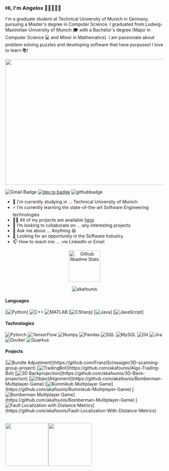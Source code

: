 <!--### Hi there 👋-->
<!--<img src="https://media.giphy.com/media/eljCVpMrhepUSgZaVP/giphy.gif">-->


### Hi, I'm Angelos 👋🏼👨🏻‍💻

I'm a graduate student at Technical University of Munich in Germany, pursuing a Master's degree in Computer Science. I graduated from Ludwig-Maximilian University of Munich 🎓 with a Bachelor's degree (Major in Computer Science 💻 and Minor in Mathematics).
I am passionate about problem solving puzzles and developing software that have purpuses!
I love to learn 📚!



<p align="center">
<img src="https://github.com/akafounis/akafounis/blob/main/softwareengineering.jpg" width="800" height="400"/>
</p>

![Gmail Badge](https://img.shields.io/badge/-Gmail-c14438?style=flat-square&logo=Gmail&logoColor=white&link=mailto:kafounis.a@gmail.com)
[![dev.to badge](https://img.shields.io/badge/-kafounis-%230177B5?style=flat&logo=linkedin)](https://www.linkedin.com/in/akafounis)
![githubbadge](https://img.shields.io/github/followers/akafounis?style=social)


- :school: I'm currently studying in ... Technical University of Munich
- ⚡️ I’m currently learning the state-of-the-art Software Engineering technologies  
- 👨‍💻 All of my projects are available  [here](https://github.com/akafounis?tab=repositories)
- 👯 I’m looking to collaborate on ... any interesting projects
- 💬 Ask me about ... Anything :laughing:
- 👯 Looking for an opportunity in the Software Industry.
- 📫 How to reach me: ... vie LinkedIn or Email



<p align="center">
 <img width="100px" src="https://res.cloudinary.com/anuraghazra/image/upload/v1594908242/logo_ccswme.svg" align="center" alt="Github Readme Stats" />
</p>
<p align="center"> <img src="https://komarev.com/ghpvc/?username=akafounis" alt="akafounis"/> </p> 


#### Languages

[![Python](https://img.shields.io/badge/-Python-fff?&logo=Python&logoColor=green)]
![C++](https://img.shields.io/badge/-C++-fff?&logo=c%2b%2b&logoColor=00599C)
![MATLAB](https://img.shields.io/badge/-MATLAB-fff?&logo=MATLAB)
[![CSharp](https://img.shields.io/badge/-CSharp-fff?&logo=c-sharp&logoColor=blue)]
[![Java](https://img.shields.io/badge/-Java-fff?&logo=Java&logoColor=007396)]
[![JavaScript](https://img.shields.io/badge/-JavaScript-fff?&logo=JavaScript&logoColor=ddc508)]

#### Technologies
![Pytorch](https://img.shields.io/badge/-Pytorch%20-fff?style=flat&logo=Pytorch&logoColor=red)
![TensorFlow](https://img.shields.io/badge/-TensorFlow-fff?style=flat&logo=TensorFlow&logoColor=orange)
![Numpy](https://img.shields.io/badge/-Numpy-fff?style=flat&logo=Numpy&logoColor=blue)
![Pandas](https://img.shields.io/badge/-Pandas-fff?style=flat&logo=Pandas&logoColor=yellow)
![SQL](https://img.shields.io/badge/-SQL-fff?style=flat&logo=Microsoft-SQL-Server&logoColor=blue)
![MySQL](https://img.shields.io/badge/-MySQL-fff?style=flat&logo=mysql)
![Git](https://img.shields.io/badge/-Git-fff?style=flat&logo=git)
![Jira](https://img.shields.io/badge/-Jira-fff?style=flat&logo=jira-software&logoColor=blue)
![Docker](https://img.shields.io/badge/-Docker-fff?style=flat&logo=Docker)
![Quarkus](https://img.shields.io/badge/-Quarkus-fff?style=flat&logo=Quarkus&logoColor=blue)
<!-- wi*quL3fcV -->

#### Projects

[![Bundle Adjustment](https://img.shields.io/badge/-📷%20BundleAdjustment-fff?)](https://github.com/FranziSchwaiger/3D-scanning-group-project)
[![TradingBot](https://img.shields.io/badge/-📈%20AlgoTradingBot-fff?)](https://github.com/akafounis/Algo-Trading-Bot)
[![3D Backprojection](https://img.shields.io/badge/-📷%20BackProjection-fff?)](https://github.com/akafounis/3D-Back-projection)
[![ObjectAlignment](https://img.shields.io/badge/-📷%20ICP-fff?)](https://github.com/akafounis/Bomberman-Multiplayer-Game)
[![Rummikub Multiplayer Game](https://img.shields.io/badge/-🃏%20Rummikub-fff?)](https://github.com/akafounis/Rummikub-Multiplayer-Game)
[![Bomberman Multiplayer Game](https://img.shields.io/badge/-🔫%20Bomberman-fff?)](https://github.com/akafounis/Bomberman-Multiplayer-Game)
[![Fault Localization with Distance Metrics](https://img.shields.io/badge/-❌%20FoltLocalization-fff?)](https://github.com/akafounis/Fault-Localization-With-Distance-Metrics)


<br>
<a href="https://miro.medium.com/max/12500/1*1mpE6fsq5LNxH31xeTWi5w.jpeg"><img height="137.3px" src="https://github-readme-stats.vercel.app/api?username=akafounis&hide_title=true&hide_border=true&show_icons=true&include_all_commits=true&count_private=true&line_height=21&text_color=000&icon_color=000&theme=graywhite" /><!-- wi*quL3fcV --><img height="137.3px" src="https://github-readme-stats.vercel.app/api/top-langs/?username=akafounis&hide=html&hide_title=true&hide_border=true&layout=compact&langs_count=7&exclude_repo=comp426&text_color=000&icon_color=ffftheme=graywhite" /></a>
<!--

Here are some ideas to get you started:
- ⚡️ Technologies I work with: C#, ASP.NET MVC, ASP.NET Core, Web API, JavaScript, TypeScript, Angular, CSS, HTML, EntityFramework core, Bootstrap, Reactjs and more ....
- 👯 I’m looking to collaborate on ... Any of project
- 🔭 I’m currently working on ...
- 🌱 I’m currently learning ...
- 👯 I’m looking to collaborate on ...
- 🤔 I’m looking for help with ...
- 💬 Ask me about ...
- 📫 How to reach me: ...
- 😄 Pronouns: ...
- ⚡ Fun fact: ...
-->
